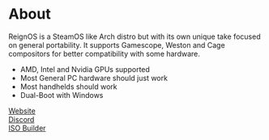 # About
ReignOS is a SteamOS like Arch distro but with its own unique take focused on general portability. It supports Gamescope, Weston and Cage compositors for better compatibility with some hardware.

* AMD, Intel and Nvidia GPUs supported
* Most General PC hardware should just work
* Most handhelds should work
* Dual-Boot with Windows

[Website](http://reign-studios.com/ReignOS/)<br>
[Discord](https://disboard.org/server/1344845464175902750)<br>
[ISO Builder](https://github.com/reignstudios/ReignOS.ISO)
